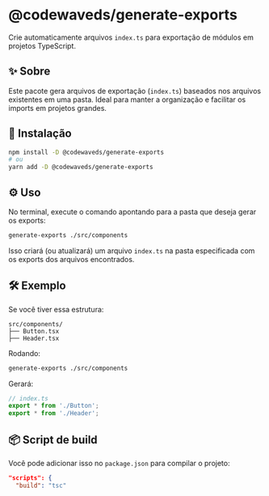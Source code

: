 # @codewaveds/generate-exports

Crie automaticamente arquivos `index.ts` para exportação de módulos em projetos TypeScript.

## ✨ Sobre

Este pacote gera arquivos de exportação (`index.ts`) baseados nos arquivos existentes em uma pasta. Ideal para manter a organização e facilitar os imports em projetos grandes.

## 🚀 Instalação

```bash
npm install -D @codewaveds/generate-exports
# ou
yarn add -D @codewaveds/generate-exports
```

## ⚙️ Uso

No terminal, execute o comando apontando para a pasta que deseja gerar os exports:

```bash
generate-exports ./src/components
```

Isso criará (ou atualizará) um arquivo `index.ts` na pasta especificada com os exports dos arquivos encontrados.

## 🛠️ Exemplo

Se você tiver essa estrutura:

```
src/components/
├── Button.tsx
├── Header.tsx
```

Rodando:

```bash
generate-exports ./src/components
```

Gerará:

```ts
// index.ts
export * from './Button';
export * from './Header';
```

## 📦 Script de build

Você pode adicionar isso no `package.json` para compilar o projeto:

```json
"scripts": {
  "build": "tsc"